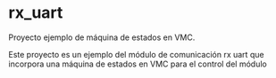 # rx_uart
Proyecto ejemplo de máquina de estados en VMC.

Este proyecto es un ejemplo del módulo de comunicación rx uart que incorpora una máquina de estados en VMC para el control del módulo
